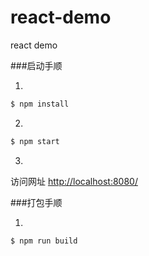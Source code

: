 # react-demo
react demo

###启动手顺

1.
```bash
$ npm install
```

2.
```bash
$ npm start
```

3.
访问网址 [http://localhost:8080/](http://localhost:8080/)

###打包手顺

1.
```bash
$ npm run build
```
